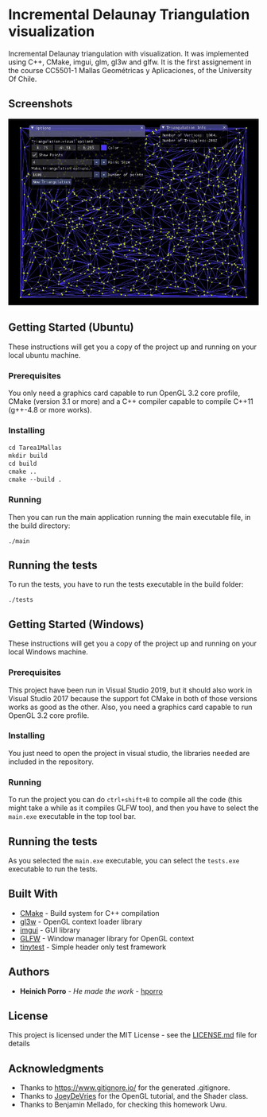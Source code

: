 # Incremental Delaunay Triangulation visualization

Incremental Delaunay triangulation with visualization. It was implemented using C++, CMake, imgui, glm, gl3w and glfw. It is the first assignement in the course CC5501-1 Mallas Geométricas y Aplicaciones, of the University Of Chile.

## Screenshots

![Screenshot](screenshots/delaunaySqrt1000.jpg)

## Getting Started (Ubuntu)

These instructions will get you a copy of the project up and running on your local ubuntu machine.

### Prerequisites 

You only need a graphics card capable to run OpenGL 3.2 core profile, CMake (version 3.1 or more) and a C++ compiler capable to compile C++11 (g++-4.8 or more works).

### Installing

```
cd Tarea1Mallas
mkdir build
cd build
cmake ..
cmake --build .
```

### Running

Then you can run the main application running the main executable file, in the build directory:

```
./main
```

## Running the tests

To run the tests, you have to run the tests executable in the build folder:

```
./tests
```

## Getting Started (Windows)

These instructions will get you a copy of the project up and running on your local Windows machine.

### Prerequisites

This project have been run in Visual Studio 2019, but it should also work in Visual Studio 2017 because the support fot CMake in both of those versions works as good as the other. Also, you need a graphics card capable to run OpenGL 3.2 core profile.

### Installing

You just need to open the project in visual studio, the libraries needed are included in the repository.

### Running

To run the project you can do `ctrl+shift+B` to compile all the code (this might take a while as it compiles GLFW too), and then you have to select the `main.exe` executable in the top tool bar. 

## Running the tests
As you selected the `main.exe` executable, you can select the `tests.exe` executable to run the tests.

## Built With

* [CMake](https://cmake.org/) - Build system for C++ compilation
* [gl3w](https://github.com/skaslev/gl3w) - OpenGL context loader library
* [imgui](https://github.com/ocornut/imgui) - GUI library
* [GLFW](https://github.com/glfw/glfw) - Window manager library for OpenGL context
* [tinytest](https://github.com/joewalnes/tinytest) - Simple header only test framework

## Authors

* **Heinich Porro** - *He made the work* - [hporro](https://github.com/hporro)

## License

This project is licensed under the MIT License - see the [LICENSE.md](LICENSE.md) file for details

## Acknowledgments

* Thanks to https://www.gitignore.io/ for the generated .gitignore.
* Thanks to [JoeyDeVries](https://learnopengl.com/Getting-started/Hello-Triangle) for the OpenGL tutorial, and the Shader class.
* Thanks to Benjamin Mellado, for checking this homework Uwu.